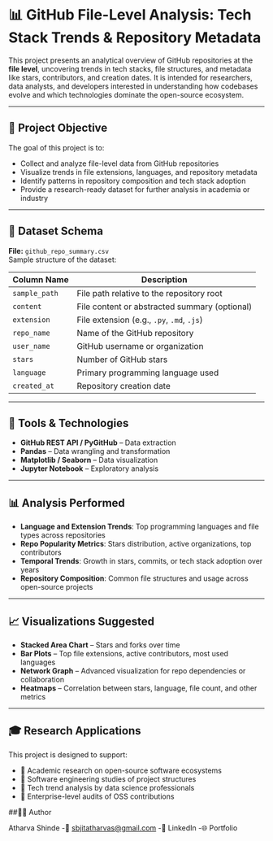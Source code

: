 # 📊 GitHub File-Level Analysis: Tech Stack Trends & Repository Metadata

This project presents an analytical overview of GitHub repositories at the **file level**, uncovering trends in tech stacks, file structures, and metadata like stars, contributors, and creation dates. It is intended for researchers, data analysts, and developers interested in understanding how codebases evolve and which technologies dominate the open-source ecosystem.

---

## 📌 Project Objective

The goal of this project is to:

- Collect and analyze file-level data from GitHub repositories
- Visualize trends in file extensions, languages, and repository metadata
- Identify patterns in repository composition and tech stack adoption
- Provide a research-ready dataset for further analysis in academia or industry

---

## 📁 Dataset Schema

**File:** `github_repo_summary.csv`  
Sample structure of the dataset:

| Column Name   | Description                                       |
|---------------|---------------------------------------------------|
| `sample_path` | File path relative to the repository root         |
| `content`     | File content or abstracted summary (optional)     |
| `extension`   | File extension (e.g., `.py`, `.md`, `.js`)        |
| `repo_name`   | Name of the GitHub repository                     |
| `user_name`   | GitHub username or organization                   |
| `stars`       | Number of GitHub stars                            |
| `language`    | Primary programming language used                 |
| `created_at`  | Repository creation date                          |

---

## 🧰 Tools & Technologies

- **GitHub REST API / PyGitHub** – Data extraction
- **Pandas** – Data wrangling and transformation
- **Matplotlib / Seaborn** – Data visualization
- **Jupyter Notebook** – Exploratory analysis

---

## 📊 Analysis Performed

- **Language and Extension Trends**: Top programming languages and file types across repositories
- **Repo Popularity Metrics**: Stars distribution, active organizations, top contributors
- **Temporal Trends**: Growth in stars, commits, or tech stack adoption over years
- **Repository Composition**: Common file structures and usage across open-source projects

---

## 📈 Visualizations Suggested

- **Stacked Area Chart** – Stars and forks over time
- **Bar Plots** – Top file extensions, active contributors, most used languages
- **Network Graph** – Advanced visualization for repo dependencies or collaboration
- **Heatmaps** – Correlation between stars, language, file count, and other metrics

---

## 🎓 Research Applications

This project is designed to support:

- 📘 Academic research on open-source software ecosystems
- 🧪 Software engineering studies of project structures
- 🧠 Tech trend analysis by data science professionals
- 🏢 Enterprise-level audits of OSS contributions

##🙋‍♂️ Author

Atharva Shinde
-📧 sbjitatharvas@gmail.com
-🔗 LinkedIn
-🌐 Portfolio

